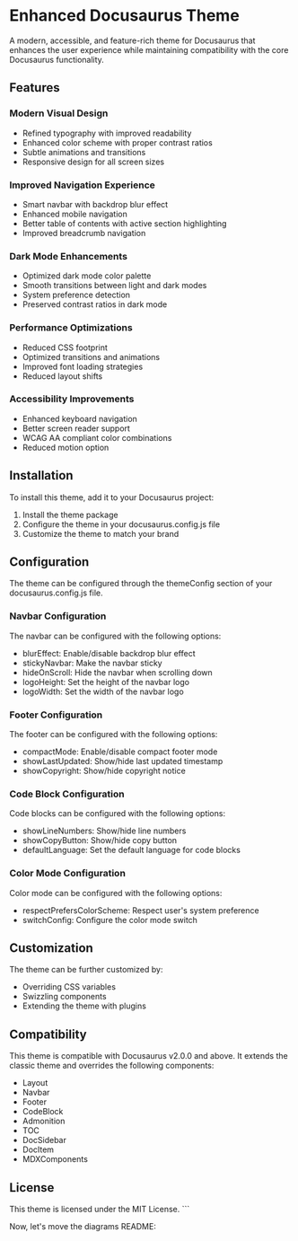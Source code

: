 # Enhanced Docusaurus Theme

A modern, accessible, and feature-rich theme for Docusaurus that enhances the user experience while maintaining compatibility with the core Docusaurus functionality.

## Features

### Modern Visual Design
- Refined typography with improved readability
- Enhanced color scheme with proper contrast ratios
- Subtle animations and transitions
- Responsive design for all screen sizes

### Improved Navigation Experience
- Smart navbar with backdrop blur effect
- Enhanced mobile navigation
- Better table of contents with active section highlighting
- Improved breadcrumb navigation

### Dark Mode Enhancements
- Optimized dark mode color palette
- Smooth transitions between light and dark modes
- System preference detection
- Preserved contrast ratios in dark mode

### Performance Optimizations
- Reduced CSS footprint
- Optimized transitions and animations
- Improved font loading strategies
- Reduced layout shifts

### Accessibility Improvements
- Enhanced keyboard navigation
- Better screen reader support
- WCAG AA compliant color combinations
- Reduced motion option

## Installation

To install this theme, add it to your Docusaurus project:

1. Install the theme package
2. Configure the theme in your docusaurus.config.js file
3. Customize the theme to match your brand

## Configuration

The theme can be configured through the themeConfig section of your docusaurus.config.js file.

### Navbar Configuration

The navbar can be configured with the following options:

- blurEffect: Enable/disable backdrop blur effect
- stickyNavbar: Make the navbar sticky
- hideOnScroll: Hide the navbar when scrolling down
- logoHeight: Set the height of the navbar logo
- logoWidth: Set the width of the navbar logo

### Footer Configuration

The footer can be configured with the following options:

- compactMode: Enable/disable compact footer mode
- showLastUpdated: Show/hide last updated timestamp
- showCopyright: Show/hide copyright notice

### Code Block Configuration

Code blocks can be configured with the following options:

- showLineNumbers: Show/hide line numbers
- showCopyButton: Show/hide copy button
- defaultLanguage: Set the default language for code blocks

### Color Mode Configuration

Color mode can be configured with the following options:

- respectPrefersColorScheme: Respect user's system preference
- switchConfig: Configure the color mode switch

## Customization

The theme can be further customized by:

- Overriding CSS variables
- Swizzling components
- Extending the theme with plugins

## Compatibility

This theme is compatible with Docusaurus v2.0.0 and above. It extends the classic theme and overrides the following components:

- Layout
- Navbar
- Footer
- CodeBlock
- Admonition
- TOC
- DocSidebar
- DocItem
- MDXComponents

## License

This theme is licensed under the MIT License.
\`\`\`

Now, let's move the diagrams README:
